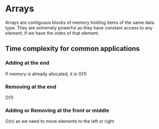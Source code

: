 # Arrays

Arrays are contiguous blocks of memory holding items of the same data type. They are extremely powerful as they have constant access to any element, if we have the index of that element.


## Time complexity for common applications

### Adding at the end
If memory is already allocated, it is O(1)

### Removing at the end
O(1)

### Adding or Removing  at the front or middle
O(n) as we need to move elements to the left or right


